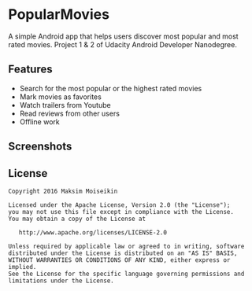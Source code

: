 PopularMovies
=============
A simple Android app that helps users discover most popular and most rated movies. Project 1 & 2 of Udacity Android Developer Nanodegree.

## Features

* Search for the most popular or the highest rated movies
* Mark movies as favorites
* Watch trailers from Youtube
* Read reviews from other users
* Offline work

## Screenshots



License
-------

    Copyright 2016 Maksim Moiseikin

    Licensed under the Apache License, Version 2.0 (the "License");
    you may not use this file except in compliance with the License.
    You may obtain a copy of the License at

       http://www.apache.org/licenses/LICENSE-2.0

    Unless required by applicable law or agreed to in writing, software
    distributed under the License is distributed on an "AS IS" BASIS,
    WITHOUT WARRANTIES OR CONDITIONS OF ANY KIND, either express or implied.
    See the License for the specific language governing permissions and
    limitations under the License.
